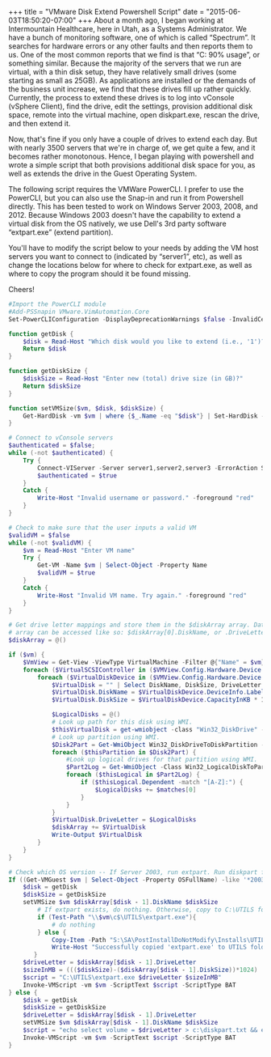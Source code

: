 +++
title = "VMware Disk Extend Powershell Script"
date = "2015-06-03T18:50:20-07:00"
+++
About a month ago, I began working at Intermountain Healthcare, here in Utah, as a Systems Administrator. We have a bunch of monitoring software, one of which is called &#8220;Spectrum&#8221;. It searches for hardware errors or any other faults and then reports them to us. One of the most common reports that we find is that &#8220;C: 90% usage&#8221;, or something similar. Because the majority of the servers that we run are virtual, with a thin disk setup, they have relatively small drives (some starting as small as 25GB). As applications are installed or the demands of the business unit increase, we find that these drives fill up rather quickly. Currently, the process to extend these drives is to log into vConsole (vSphere Client), find the drive, edit the settings, provision additional disk space, remote into the virtual machine, open diskpart.exe, rescan the drive, and then extend it.

Now, that's fine if you only have a couple of drives to extend each day. But with nearly 3500 servers that we're in charge of, we get quite a few, and it becomes rather monotonous. Hence, I began playing with powershell and wrote a simple script that both provisions additional disk space for you, as well as extends the drive in the Guest Operating System.

The following script requires the VMWare PowerCLI. I prefer to use the PowerCLI, but you can also use the Snap-in and run it from Powershell directly. This has been tested to work on Windows Server 2003, 2008, and 2012. Because Windows 2003 doesn't have the capability to extend a virtual disk from the OS natively, we use Dell's 3rd party software &#8220;extpart.exe&#8221; (extend partition).

You'll have to modify the script below to your needs by adding the VM host servers you want to connect to (indicated by &#8220;server1&#8221;, etc), as well as change the locations below for where to check for extpart.exe, as well as where to copy the program should it be found missing.

Cheers!

~~~powershell
#Import the PowerCLI module
#Add-PSSnapin VMware.VimAutomation.Core
Set-PowerCLIConfiguration -DisplayDeprecationWarnings $false -InvalidCertificateAction Ignore -Confirm:$false

function getDisk {
    $disk = Read-Host "Which disk would you like to extend (i.e., '1')?"
    Return $disk
}

function getDiskSize {
    $diskSize = Read-Host "Enter new (total) drive size (in GB)?"
    Return $diskSize
}

function setVMSize($vm, $disk, $diskSize) {
    Get-HardDisk -vm $vm | where {$_.Name -eq "$disk"} | Set-HardDisk -CapacityGB $diskSize -ResizeGuestPartition -confirm:$false -ErrorAction:SilentlyContinue
}

# Connect to vConsole servers
$authenticated = $false;
while (-not $authenticated) {
    Try {
        Connect-VIServer -Server server1,server2,server3 -ErrorAction Stop | Select-Object -Property Name,IsConnected
        $authenticated = $true
    }
    Catch {
        Write-Host "Invalid username or password." -foreground "red"
    }
}

# Check to make sure that the user inputs a valid VM
$validVM = $false
while (-not $validVM) {
    $vm = Read-Host "Enter VM name"
    Try {
        Get-VM -Name $vm | Select-Object -Property Name
        $validVM = $true
    }
    Catch {
        Write-Host "Invalid VM name. Try again." -foreground "red"
    }
}

# Get drive letter mappings and store them in the $diskArray array. Data from this
# array can be accessed like so: $diskArray[0].DiskName, or .DriveLetter, or .DiskSize
$diskArray = @()

if ($vm) {
    $VmView = Get-View -ViewType VirtualMachine -Filter @{"Name" = $vm}
    foreach ($VirtualSCSIController in ($VMView.Config.Hardware.Device | where {$_.DeviceInfo.Label -match "SCSI Controller"})) {
        foreach ($VirtualDiskDevice in ($VMView.Config.Hardware.Device | where {$_.ControllerKey -eq $VirtualSCSIController.Key})) {
            $VirtualDisk = "" | Select DiskName, DiskSize, DriveLetter
            $VirtualDisk.DiskName = $VirtualDiskDevice.DeviceInfo.Label
            $VirtualDisk.DiskSize = $VirtualDiskDevice.CapacityInKB * 1KB / 1GB

            $LogicalDisks = @()
            # Look up path for this disk using WMI.
            $thisVirtualDisk = get-wmiobject -class "Win32_DiskDrive" -namespace "root\CIMV2" -computername $vm | where {$_.SCSIBus -eq $VirtualSCSIController.BusNumber -and $_.SCSITargetID -eq $VirtualDiskDevice.UnitNumber}
            # Look up partition using WMI.
            $Disk2Part = Get-WmiObject Win32_DiskDriveToDiskPartition -computername $vm | Where {$_.Antecedent -eq $thisVirtualDisk.__Path}
            foreach ($thisPartition in $Disk2Part) {
                #Look up logical drives for that partition using WMI.
                $Part2Log = Get-WmiObject -Class Win32_LogicalDiskToPartition -computername $vm | Where {$_.Antecedent -eq $thisPartition.Dependent}
                foreach ($thisLogical in $Part2Log) {
                    if ($thisLogical.Dependent -match "[A-Z]:") {
                        $LogicalDisks += $matches[0]
                    }
                }
            }
            $VirtualDisk.DriveLetter = $LogicalDisks
            $diskArray += $VirtualDisk
            Write-Output $VirtualDisk
        }
    }
}

# Check which OS version -- If Server 2003, run extpart. Run diskpart for all others.
If ((Get-VMGuest $vm | Select-Object -Property OSFullName) -like '*2003*') {
    $disk = getDisk
    $diskSize = getDiskSize
    setVMSize $vm $diskArray[$disk - 1].DiskName $diskSize
        # If extpart exists, do nothing. Otherwise, copy to C:\UTILS folder on VM.
        if (Test-Path "\\$vm\c$\UTILS\extpart.exe"){
            # do nothing
        } else {
            Copy-Item -Path "S:\SA\PostInstallDoNotModify\Installs\UTILS\extpart.exe" -Destination "\\$vm\c$\UTILS"
            Write-Host "Successfully copied 'extpart.exe' to UTILS folder." -foreground "green"
       }
    $driveLetter = $diskArray[$disk - 1].DriveLetter
    $sizeInMB = ((($diskSize)-($diskArray[$disk - 1].DiskSize))*1024)
    $script = "C:\UTILS\extpart.exe $driveLetter $sizeInMB"
    Invoke-VMScript -vm $vm -ScriptText $script -ScriptType BAT
} else {
    $disk = getDisk
    $diskSize = getDiskSize
    $driveLetter = $diskArray[$disk - 1].DriveLetter
    setVMSize $vm $diskArray[$disk - 1].DiskName $diskSize
    $script = "echo select volume = $driveLetter > c:\diskpart.txt && echo rescan >> c:\diskpart.txt && echo extend >> c:\diskpart.txt && diskpart.exe /s c:\diskpart.txt"
    Invoke-VMScript -vm $vm -ScriptText $script -ScriptType BAT
}
~~~
